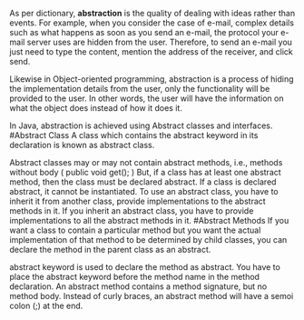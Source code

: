 As per dictionary, **abstraction** is the quality of dealing with ideas rather than events. For example, when you consider the case of e-mail, complex details such as what happens as soon as you send an e-mail, the protocol your e-mail server uses are hidden from the user. Therefore, to send an e-mail you just need to type the content, mention the address of the receiver, and click send.

Likewise in Object-oriented programming, abstraction is a process of hiding the implementation details from the user, only the functionality will be provided to the user. In other words, the user will have the information on what the object does instead of how it does it.

In Java, abstraction is achieved using Abstract classes and interfaces.
#Abstract Class
A class which contains the abstract keyword in its declaration is known as abstract class.

Abstract classes may or may not contain abstract methods, i.e., methods without body ( public void get(); )
But, if a class has at least one abstract method, then the class must be declared abstract.
If a class is declared abstract, it cannot be instantiated.
To use an abstract class, you have to inherit it from another class, provide implementations to the abstract methods in it.
If you inherit an abstract class, you have to provide implementations to all the abstract methods in it.
#Abstract Methods
If you want a class to contain a particular method but you want the actual implementation of that method to be determined by child classes, you can declare the method in the parent class as an abstract.

abstract keyword is used to declare the method as abstract.
You have to place the abstract keyword before the method name in the method declaration.
An abstract method contains a method signature, but no method body.
Instead of curly braces, an abstract method will have a semoi colon (;) at the end.